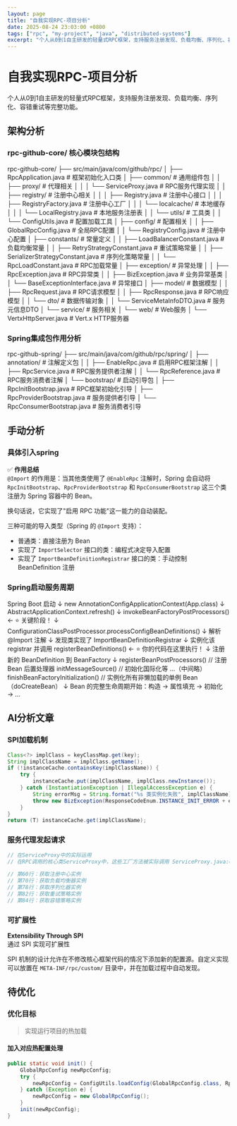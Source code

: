 ```yaml
---
layout: page
title: "自我实现RPC-项目分析"
date: 2025-08-24 23:03:00 +0800
tags: ["rpc", "my-project", "java", "distributed-systems"]
excerpt: "个人从0到1自主研发的轻量式RPC框架，支持服务注册发现、负载均衡、序列化、容错重试等完整功能"
---
```


# 自我实现RPC-项目分析

个人从0到1自主研发的轻量式RPC框架，支持服务注册发现、负载均衡、序列化、容错重试等完整功能。

## 架构分析

### rpc-github-core/ 核心模块包结构

rpc-github-core/
├── src/main/java/com/github/rpc/
│ ├── RpcApplication.java # 框架初始化入口类
│ ├── common/ # 通用组件包
│ │ ├── proxy/ # 代理相关
│ │ │ └── ServiceProxy.java # RPC服务代理实现
│ │ ├── registry/ # 注册中心相关
│ │ │ ├── Registry.java # 注册中心接口
│ │ │ ├── RegistryFactory.java # 注册中心工厂
│ │ │ └── localcache/ # 本地缓存
│ │ │ └── LocalRegistry.java # 本地服务注册表
│ │ └── utils/ # 工具类
│ │ └── ConfigUtils.java # 配置加载工具
│ ├── config/ # 配置相关
│ │ ├── GlobalRpcConfig.java # 全局RPC配置
│ │ └── RegistryConfig.java # 注册中心配置
│ ├── constants/ # 常量定义
│ │ ├── LoadBalancerConstant.java # 负载均衡常量
│ │ ├── RetryStrategyConstant.java # 重试策略常量
│ │ ├── SerializerStrategyConstant.java # 序列化策略常量
│ │ └── RpcLoadConstant.java # RPC加载常量
│ ├── exception/ # 异常处理
│ │ ├── RpcException.java # RPC异常类
│ │ ├── BizException.java # 业务异常基类
│ │ └── BaseExceptionInterface.java # 异常接口
│ ├── model/ # 数据模型
│ │ ├── RpcRequest.java # RPC请求模型
│ │ ├── RpcResponse.java # RPC响应模型
│ │ └── dto/ # 数据传输对象
│ │ └── ServiceMetaInfoDTO.java # 服务元信息DTO
│ └── service/ # 服务相关
│ └── web/ # Web服务
│ └── VertxHttpServer.java # Vert.x HTTP服务器


### Spring集成包作用分析

rpc-github-spring/
├── src/main/java/com/github/rpc/spring/
│ ├── annotation/ # 注解定义包
│ │ ├── EnableRpc.java # 启用RPC框架注解
│ │ ├── RpcService.java # RPC服务提供者注解
│ │ └── RpcReference.java # RPC服务消费者注解
│ └── bootstrap/ # 启动引导包
│ ├── RpcInitBootstrap.java # RPC框架初始化引导
│ ├── RpcProviderBootstrap.java # 服务提供者引导
│ └── RpcConsumerBootstrap.java # 服务消费者引导


## 手动分析

### 具体引入spring

✅ **作用总结**  
`@Import` 的作用是：当其他类使用了 `@EnableRpc` 注解时，Spring 会自动将 `RpcInitBootstrap`、`RpcProviderBootstrap` 和 `RpcConsumerBootstrap` 这三个类注册为 Spring 容器中的 Bean。

换句话说，它实现了"启用 RPC 功能"这一能力的自动装配。

三种可能的导入类型（Spring 的 `@Import` 支持）：
- 普通类：直接注册为 Bean
- 实现了 `ImportSelector` 接口的类：编程式决定导入配置
- 实现了 `ImportBeanDefinitionRegistrar` 接口的类：手动控制 BeanDefinition 注册

### Spring启动服务周期


Spring Boot 启动
↓
new AnnotationConfigApplicationContext(App.class)
↓
AbstractApplicationContext.refresh()
↓
invokeBeanFactoryPostProcessors() ← ⭐️ 关键阶段！
↓
ConfigurationClassPostProcessor.processConfigBeanDefinitions()
↓
解析 @Import 注解
↓
发现类实现了 ImportBeanDefinitionRegistrar
↓
实例化该 registrar 并调用 registerBeanDefinitions() ← ⭐️ 你的代码在这里执行！
↓
注册新的 BeanDefinition 到 BeanFactory
↓
registerBeanPostProcessors() // 注册 Bean 后置处理器
initMessageSource() // 初始化国际化等
...（中间略）
finishBeanFactoryInitialization() // 实例化所有非懒加载的单例 Bean（doCreateBean）
↓
Bean 的完整生命周期开始：构造 → 属性填充 → 初始化 → ...


## AI分析文章

### SPI加载机制

```java
Class<?> implClass = keyClassMap.get(key);
String implClassName = implClass.getName();
if (!instanceCache.containsKey(implClassName)) {
    try {
        instanceCache.put(implClassName, implClass.newInstance());
    } catch (InstantiationException | IllegalAccessException e) {
        String errorMsg = String.format("%s 类实例化失败", implClassName);
        throw new BizException(ResponseCodeEnum.INSTANCE_INIT_ERROR + errorMsg);
    }
}
return (T) instanceCache.get(implClassName);
```

### 服务代理发起请求

```java
// 在ServiceProxy中的实际运用
// 在RPC调用的核心类ServiceProxy中，这些工厂方法被实际调用 ServiceProxy.java:60-84 ：

// 第60行：获取注册中心实例
// 第70行：获取负载均衡器实例
// 第78行：获取序列化器实例
// 第82行：获取重试策略实例
// 第84行：获取容错策略实例
```

### 可扩展性

**Extensibility Through SPI**  
通过 SPI 实现可扩展性

SPI 机制的设计允许在不修改核心框架代码的情况下添加新的配置源。自定义实现可以放置在 `META-INF/rpc/custom/` 目录中，并在加载过程中自动发现。


## 待优化

### 优化目标

> 实现运行项目的热加载

#### 加入对应热配置处理

```java
public static void init() {
    GlobalRpcConfig newRpcConfig;
    try {
        newRpcConfig = ConfigUtils.loadConfig(GlobalRpcConfig.class, RpcLoadConstant.DEFAULT_CONFIG_PREFIX, environment);
    } catch (Exception e) {
        newRpcConfig = new GlobalRpcConfig();
    }
    init(newRpcConfig);
}
```

